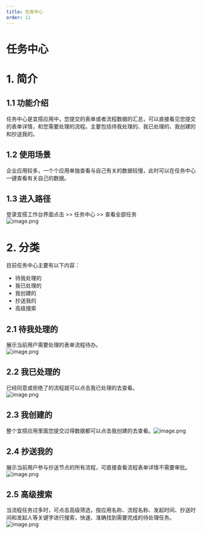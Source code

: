 ```yaml
---
title: 任务中心
order: 11
---
```


# 任务中心
# 1. 简介
## 1.1 功能介绍
任务中心是宜搭应用中，您提交的表单或者流程数据的汇总，可以直接看见您提交的表单详情，和您需要处理的流程。主要包括待我处理的、我已处理的、我创建的和抄送我的。
## 1.2 使用场景
企业应用较多，一个个应用单独查看与自己有关的数据较慢，此时可以在任务中心一键查看有关自己的数据。
## 1.3 进入路径
登录宜搭工作台界面点击 >> 任务中心 >> 查看全部任务 <br />![image.png](https://img.alicdn.com/imgextra/i1/O1CN01N5OxpC1GzRD0u3ZZM_!!6000000000693-2-tps-1829-868.png)<br />
# 2. 分类
目前任务中心主要有以下内容：
* 待我处理的
* 我已处理的
* 我创建的
* 抄送我的
* 高级搜索

## 2.1 待我处理的 
展示当前用户需要处理的表单流程待办。<br />![image.png](https://img.alicdn.com/imgextra/i4/O1CN01bteYT11gpWeNYEPP1_!!6000000004191-2-tps-1046-461.png)<br />
<a name="XvV1Q"></a>
## 2.2 我已处理的
已经同意或拒绝了的流程就可以点击我已处理的去查看。<br />![image.png](https://img.alicdn.com/imgextra/i3/O1CN01OZ2wfU1QTVlCa8Lu9_!!6000000001977-2-tps-1046-485.png)<br />
<a name="Jlb70"></a>
## 2.3 我创建的
整个宜搭应用里面您提交过得数据都可以点击我创建的去查看。![image.png](https://cdn.nlark.com/yuque/0/2021/png/1293044/1634535566440-805682c6-0cf9-4212-821e-815c0621c326.png#clientId=u0303de46-7909-4&crop=0&crop=0&crop=1&crop=1&from=paste&id=u462d291e&margin=%5Bobject%20Object%5D&name=image.png&originHeight=856&originWidth=1832&originalType=binary&ratio=1&rotation=0&showTitle=false&size=153260&status=done&style=shadow&taskId=u71dea299-2a30-4fc7-bf77-2527fdc20d3&title=)<br />
<a name="HKeNC"></a>
## 2.4 抄送我的
展示当前用户参与抄送节点的所有流程，可直接查看流程表单详情不需要审批。<br />![image.png](https://cdn.nlark.com/yuque/0/2021/png/1293044/1634535627378-57c9e755-5707-428d-bc77-5f427283d921.png#clientId=u0303de46-7909-4&crop=0&crop=0&crop=1&crop=1&from=paste&id=u3dd54073&margin=%5Bobject%20Object%5D&name=image.png&originHeight=820&originWidth=1826&originalType=binary&ratio=1&rotation=0&showTitle=false&size=134666&status=done&style=shadow&taskId=ud1ffda92-8333-4485-9cbd-44286264aa3&title=)<br />
<a name="G61xa"></a>
## 2.5 高级搜索
当流程任务过多时，可点击高级筛选，按应用名称、流程名称、发起时间、抄送时间和发起人等关键字进行搜索，快速、准确找到需要完成的待处理任务。<br />![image.png](https://cdn.nlark.com/yuque/0/2021/png/1293044/1634535663853-df424af1-552a-485f-b4e1-510fc84fdd68.png#clientId=u0303de46-7909-4&crop=0&crop=0&crop=1&crop=1&from=paste&id=ubf9902fa&margin=%5Bobject%20Object%5D&name=image.png&originHeight=788&originWidth=1807&originalType=binary&ratio=1&rotation=0&showTitle=false&size=120234&status=done&style=shadow&taskId=u208e44d2-6694-4b4f-9d26-793025408c4&title=)<br />
